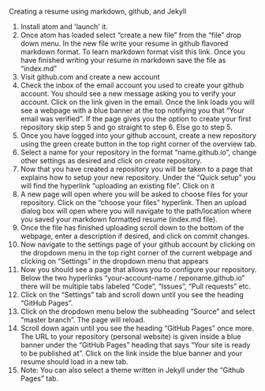 Creating a resume using markdown, github, and Jekyll

 1.	Install atom and 'launch' it.
 2.	Once atom has loaded select “create a new file” from the “file” drop down menu. In the new file write your resume in github flavored markdown format. To learn markdown format visit this link. Once you have finished writing your resume in markdown save the file as “index.md”
 3.	Visit github.com and create a new account
 4.	Check the inbox of the email account you used to create your github account. You should see a new message asking you to verify your account. Click on the link given in the email. Once the link loads you will see a webpage with a blue banner at the top notifying you that “Your email was verified”. If the page gives you the option to create your first repository skip step 5 and go straight to step 6. Else go to step 5.
 5.	Once you have logged into your github account, create a new repository using the green create button in the top right corner of the overview tab.
 6.	Select a name for your repository in the format “name.github.io”, change other settings as desired and click on create repository.
 7.	Now that you have created a repository you will be taken to a page that explains how to setup your new repository. Under the “Quick setup” you will find the hyperlink “uploading an existing file”. Click on it
 8.	A new page will open where you will be asked to choose files for your repository. Click on the “choose your files” hyperlink. Then an upload dialog box will open where you will navigate to the path/location where you saved your markdown formatted resume (index.md file).
 9.	Once the file has finished uploading scroll down to the bottom of the webpage, enter a description if desired, and click on commit changes.
 10.	Now navigate to the settings page of your github account by clicking on the dropdown menu in the top right corner of the current webpage and clicking on “Settings” in the dropdown menu that appears 
 11.	Now you should see a page that allows you to configure your repository. Below the two hyperlinks “your-account-name / reponame.github.io” there will be multiple tabs labeled “Code”, “Issues”, “Pull requests” etc.
 12.	Click on the “Settings” tab and scroll down until you see the heading “GitHub Pages”. 
 13.	Click on the dropdown menu below the subheading “Source” and select “master branch”. The page will reload.
 14.	Scroll down again until you see the heading “GitHub Pages” once more. The URL to your repository (personal website) is given inside a blue banner under the “GitHub Pages” heading that says “Your site is ready to be published at”. Click on the link inside the blue banner and your resume should load in a new tab.
 15.	Note: You can also select a theme written in Jekyll under the “Github Pages” tab.

